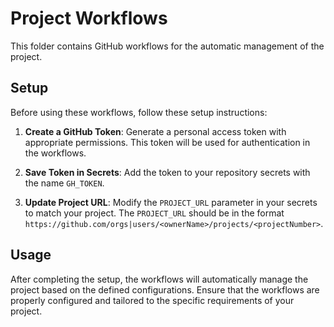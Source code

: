# Project Workflows

This folder contains GitHub workflows for the automatic management of the project.

## Setup

Before using these workflows, follow these setup instructions:

1. **Create a GitHub Token**: Generate a personal access token with appropriate permissions. This token will be used for authentication in the workflows.

2. **Save Token in Secrets**: Add the token to your repository secrets with the name `GH_TOKEN`.

3. **Update Project URL**: Modify the `PROJECT_URL` parameter in your secrets to match your project. The `PROJECT_URL` should be in the format `https://github.com/orgs|users/<ownerName>/projects/<projectNumber>`.

## Usage

After completing the setup, the workflows will automatically manage the project based on the defined configurations. Ensure that the workflows are properly configured and tailored to the specific requirements of your project.
